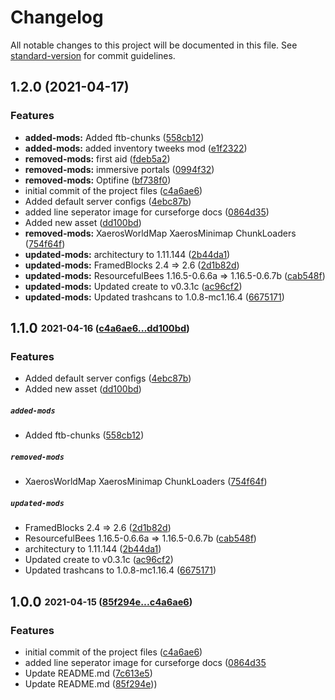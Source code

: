 # Changelog

All notable changes to this project will be documented in this file. See [standard-version](https://github.com/conventional-changelog/standard-version) for commit guidelines.

## 1.2.0 (2021-04-17)


### Features

* **added-mods:** Added ftb-chunks ([558cb12](https://github.com/lyssar/lyscrafters-modpack/commit/558cb1233d7b988b8015512133c126731fabcb53))
* **added-mods:** added inventory tweeks mod ([e1f2322](https://github.com/lyssar/lyscrafters-modpack/commit/e1f2322b2c9d0859ab087b3c7f7cacb1b5a1310b))
* **removed-mods:** first aid ([fdeb5a2](https://github.com/lyssar/lyscrafters-modpack/commit/fdeb5a2adc075fc59c773e7c59190db678cf56b4))
* **removed-mods:** immersive portals ([0994f32](https://github.com/lyssar/lyscrafters-modpack/commit/0994f320822b4f668ec757c71bbb217de4187c99))
* **removed-mods:** Optifine ([bf738f0](https://github.com/lyssar/lyscrafters-modpack/commit/bf738f0acaea67d2358adbbf33abe41caec13835))
*  initial commit of the project files ([c4a6ae6](https://github.com/lyssar/lyscrafters-modpack/commit/c4a6ae61239cb77dd4304cf2b08301118d7c5a97))
* Added default server configs ([4ebc87b](https://github.com/lyssar/lyscrafters-modpack/commit/4ebc87b18a9ad3fe9ede5144e216b1ac508b0f01))
* added line seperator image for curseforge docs ([0864d35](https://github.com/lyssar/lyscrafters-modpack/commit/0864d359a3eb315ca5b60c97a6ac554a97b0d87d))
* Added new asset ([dd100bd](https://github.com/lyssar/lyscrafters-modpack/commit/dd100bdab90e6416d52088b7cdda6983940f7d5b))
* **removed-mods:** XaerosWorldMap XaerosMinimap ChunkLoaders ([754f64f](https://github.com/lyssar/lyscrafters-modpack/commit/754f64f0079f74f0228f6c82f18f850a0cb34deb))
* **updated-mods:** architectury to 1.11.144 ([2b44da1](https://github.com/lyssar/lyscrafters-modpack/commit/2b44da13ad0df4647869600c94c1065cf10fd841))
* **updated-mods:** FramedBlocks 2.4 => 2.6 ([2d1b82d](https://github.com/lyssar/lyscrafters-modpack/commit/2d1b82d82fd6a6c8af9fb4711f413ab6afe21e50))
* **updated-mods:** ResourcefulBees 1.16.5-0.6.6a => 1.16.5-0.6.7b ([cab548f](https://github.com/lyssar/lyscrafters-modpack/commit/cab548f0189df4e459b41bb688efc3db0273ddb0))
* **updated-mods:** Updated create to v0.3.1c ([ac96cf2](https://github.com/lyssar/lyscrafters-modpack/commit/ac96cf2b12c831cacbcc153b74218f2836aa2d39))
* **updated-mods:** Updated trashcans to 1.0.8-mc1.16.4 ([6675171](https://github.com/lyssar/lyscrafters-modpack/commit/66751710be972910a23beb2fdef9fc0ceb40241b))

## **1.1.0** <sub><sup>2021-04-16 ([c4a6ae6...dd100bd](https://github.com/ACCOUNT/REPOSITORY/compare/c4a6ae6...dd100bd?diff=split))</sup></sub>

### Features

*  Added default server configs ([4ebc87b](https://github.com/ACCOUNT/REPOSITORY/commit/4ebc87b))
*  Added new asset ([dd100bd](https://github.com/ACCOUNT/REPOSITORY/commit/dd100bd))

##### `added-mods`
*  Added ftb\-chunks ([558cb12](https://github.com/ACCOUNT/REPOSITORY/commit/558cb12))

##### `removed-mods`
*  XaerosWorldMap XaerosMinimap ChunkLoaders ([754f64f](https://github.com/ACCOUNT/REPOSITORY/commit/754f64f))

##### `updated-mods`
*  FramedBlocks 2\.4 =\> 2\.6 ([2d1b82d](https://github.com/ACCOUNT/REPOSITORY/commit/2d1b82d))
*  ResourcefulBees 1\.16\.5\-0\.6\.6a =\> 1\.16\.5\-0\.6\.7b ([cab548f](https://github.com/ACCOUNT/REPOSITORY/commit/cab548f))
*  architectury to 1\.11\.144 ([2b44da1](https://github.com/ACCOUNT/REPOSITORY/commit/2b44da1))
*  Updated create to v0\.3\.1c ([ac96cf2](https://github.com/ACCOUNT/REPOSITORY/commit/ac96cf2))
*  Updated trashcans to 1\.0\.8\-mc1\.16\.4 ([6675171](https://github.com/ACCOUNT/REPOSITORY/commit/6675171))


## **1.0.0** <sub><sup>2021-04-15 ([85f294e...c4a6ae6](https://github.com/ACCOUNT/REPOSITORY/compare/c4a6ae6...85f294e?diff=split))</sup></sub>


### Features

*  initial commit of the project files ([c4a6ae6](https://github.com/ACCOUNT/REPOSITORY/commit/c4a6ae6))
*  added line seperator image for curseforge docs ([0864d35](https://github.com/ACCOUNT/REPOSITORY/commit/0864d35)
*  Update README\.md ([7c613e5](https://github.com/ACCOUNT/REPOSITORY/commit/7c613e5))
*  Update README\.md ([85f294e](https://github.com/ACCOUNT/REPOSITORY/commit/85f294e)))